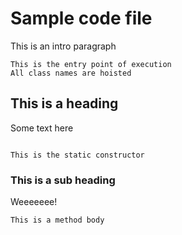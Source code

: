 # Sample code file

This is an intro paragraph

```
This is the entry point of execution
All class names are hoisted
```

## This is a heading

Some text here

```

This is the static constructor

```

### This is a sub heading

Weeeeeee!

```
This is a method body
```
